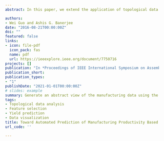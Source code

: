 ```yaml
---
abstract: In this paper, we extend the application of topological data analysis (TDA) to the field of manufacturing for the first time to the best of our knowledge. We apply a particular TDA method, known as the Mapper algorithm, on a benchmark chemical processing data set. The algorithm yields a topological network that captures the intrinsic clusters and connections among the clusters present in the high-dimensional data set, which are difficult to detect using traditional methods. We select key process variables or features that impact the final product yield by analyzing the shape of this network. We then use three prediction models to evaluate the impact of the selected features. Results show that the models achieve the same level of high prediction accuracy as with all the process variables, thereby, providing a way to carry out process monitoring and control in a more cost-effective manner.

authors:
- Wei Guo and Ashis G. Banerjee
date: "2016-08-21T00:00:00Z"
doi: ""
featured: false
links:
- icon: file-pdf
  icon_pack: fas
  name: pdf
  url: https://ieeexplore.ieee.org/document/7750716
projects: []
publication: "In *Proceedings of IEEE International Symposium on Assembly and Manufacturing (ISAM)*, Ft. Worth, TX"
publication_short: 
publication_types:
- "1"
publishDate: "2021-01-01T00:00:00Z"
# slides: example
summary: Generate an abstract view of the manufacturing data using the Mapper algorithm in TDA to facilitate a better understanding of the casual relationships between process variables and outputs through visualization.
tags:
- Topological data analysis
- Feature selection
- Yield prediction
- Data visualization
title: Toward Automated Prediction of Manufacturing Productivity Based on Feature Selection Using Topological Data Analysis
url_code: ''

---
```



